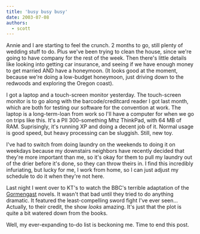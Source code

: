 ```yaml
---
title: 'busy busy busy'
date: 2003-07-08
authors:
  - scott
---
```


Annie and I are starting to feel the crunch. 2 months to go, still plenty of wedding stuff to do. Plus we've been trying to clean the house, since we're going to have company for the rest of the week. Then there's little details like looking into getting car insurance, and seeing if we have enough money to get married AND have a honeymoon. (It looks good at the moment, because we're doing a low-budget honeymoon, just driving down to the redwoods and exploring the Oregon coast).

I got a laptop and a touch-screen monitor yesterday. The touch-screen monitor is to go along with the barcode/creditcard reader I got last month, which are both for testing our software for the convention at work. The laptop is a long-term-loan from work so I'll have a computer for when we go on trips like this. It's a PII 300-something Mhz ThinkPad, with 64 MB of RAM. Suprisingly, it's running XP and doing a decent job of it. Normal usage is good speed, but heavy processing can be sluggish. Still, new toy.

I've had to switch from doing laundry on the weekends to doing it on weekdays because my downstairs neighbors have recently decided that they're more important than me, so it's okay for them to pull my laundry out of the drier before it's done, so they can throw theirs in. I find this incredibly infuriating, but lucky for me, I work from home, so I can just adjust my schedule to do it when they're not here.

Last night I went over to KT's to watch the BBC's terrible adaptation of the [Gormengast](http://www.pbs.org/wgbh/gormenghast/home.html) novels. It wasn't that bad until they tried to do anything dramatic. It featured the least-compelling sword fight I've ever seen... Actually, to their credit, the show _looks_ amazing. It's just that the plot is quite a bit watered down from the books.

Well, my ever-expanding to-do list is beckoning me. Time to end this post.
